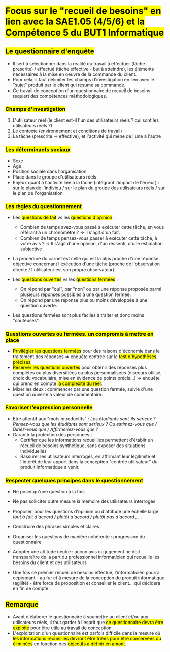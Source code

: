 # <mark class="hltr-purple hltr-bold">Focus sur le "recueil de besoins" en lien avec la SAE1.05 (4/5/6) et la Compétence 5 du BUT1 Informatique</mark>

## <mark class="hltr-green hltr-bold">Le questionnaire d'enquête</mark>

- Il sert à sélectionner dans la réalité du travail à effectuer (tâche prescrite) / effectué (tâche effective - but à atteindre), les éléments nécessaires à la mise en oeuvre de la commande du client.
- Pour cela, il faut délimiter les champs d'investigation en lien avec le "sujet" produit par le client qui résume sa commande.
- Ce travail de conception d'un questionnaire de recueil de besoins requiert des compétences méthodologiques.
### <mark class="hltr-pink hltr-bold">Champs d'investigation</mark>

1. L'utilisateur réel (le client est-il l'un des utilisateurs réels ? qui sont les utilisateurs réels ?)
2. Le contexte (environnement et conditions de travail)
3. La tâche (prescrite => effective), et l'activité qui mène de l'une à l'autre
### <mark class="hltr-pink hltr-bold">Les déterminants sociaux</mark>

- Sexe
- Age
- Position sociale dans l'organisation
- Place dans le groupe d'utilisateurs réels
- Enjeux quant à l'activité liée à la tâche (intégrant l'impact de l'erreur) : sur le plan de l'individu / sur le plan du groupe des utilisateurs réels / sur le plan de l'organisation

### <mark class="hltr-pink hltr-bold">Les règles du questionnement</mark>

- Les <mark class="hltr-red hltr-bold">questions de fait</mark> vs les <mark class="hltr-red hltr-bold">questions d'opinion</mark> :
	- Combien de temps avez-vous passé à exécuter cette tâche, en vous référant à un chronomètre ? => il s'agit d'un fait.
	- Combien de temps pensez-vous passer à exécuter cette tâche, à votre avis ? => Il s'agit d'une opinion, d'un ressenti, d'une estimation subjective
- La procédure du carnet est celle qui est la plus proche d'une réponse objective concernant l'exécution d'une tâche (proche de l'observation directe / l'utilisateur est son propre observateur).

- Les <mark class="hltr-red hltr-bold">questions ouvertes</mark> vs les <mark class="hltr-red hltr-bold">questions fermées</mark> :
	- On répond par "oui", par "non" ou par une réponse proposée parmi plusieurs réponses possibles à une question fermée.
	- On répond par une réponse plus ou moins développée à une question ouverte.
- Les questions fermées sont plus faciles à traiter et donc moins "couteuses".

### <mark class="hltr-pink hltr-bold">Questions ouvertes ou fermées. un compromis à mettre en place</mark>

- <mark class="hltr-red hltr-bold">Privilégier les questions fermées</mark> pour des raisons d'économie dans le traitement des réponses => enquête centrée sur le <mark class="hltr-blue hltr-bold">test d'hypothèses précises</mark>
- <mark class="hltr-red hltr-bold">Réserver les questions ouvertes</mark> pour obtenir des réponses plus complètes ou plus diversifiées ou plus personnalisées (discours utilisé, choix du vocabulaire, mise en évidence de points précis...) => enquête qui prend en compte <mark class="hltr-blue hltr-bold">la complexité du réel</mark>.
- Mixer les deux : commencer par une question fermée, suivie d'une question ouverte à valeur de commentaire.

### <mark class="hltr-pink hltr-bold">Favoriser l'expression personnelle</mark>

- Etre attentif aux "mots introductifs" : _Les étudiants sont-ils sérieux ? Pensez-vous que les étudiants sont sérieux ? Ou estimez-vous que / Diriez-vous que / Affirmeriez-vous que ?_
- Garantir la protection des personnes :
	- Certifier que les informations recueillies permettent d'établir un recueil de besoins synthétique, sans exposer des situations individuelles
	- Rassurer les utilisateurs interrogés, en affirmant leur légitimité et l'intérêt de leur apport dans la conception "centrée utilisateur" du produit informatique à venir.

### <mark class="hltr-pink hltr-bold">Respecter quelques principes dans le questionnement</mark>
- Ne poser qu'une question à la fois
- Ne pas solliciter outre mesure la mémoire des utilisateurs interrogés
- Proposer, pour les questions d'opinion ou d'attitude une échelle large : _tout à fait d'accord / plutôt d'accord / plutôt pas d'accord , ..._
- Construire des phrases simples et claires
- Organiser les questions de manière cohérente : progression du questionnaire

- Adopter une attitude neutre : aucun avis ou jugement ne doit transparaître de la part du professionnel informaticien qui recueille les besoins du client et des utilisateurs
- Une fois ce premier recueil de besoins effectué, l'informaticien pourra cependant - au fur et à mesure de la conception du produit informatique (agilité) - être force de proposition et conseiller le client... qui décidera en fin de compte

## <mark class="hltr-cyan hltr-bold">Remarque</mark>
- Avant d'élaborer le questionnaire à soumettre au client et/ou aux utilisateurs réels, il faut garder à l'esprit que <mark class="hltr-red hltr-bold">ce questionnaire devra être exploité</mark> pour être utile au travail de conception.
- L'exploitation d'un questionnaire est parfois difficile dans la mesure où <mark class="hltr-red hltr-bold">les informations recueillies devront être triées pour être conservées ou éliminées</mark> en fonction des <mark class="hltr-blue hltr-bold">objectifs à définir en amont</mark>.